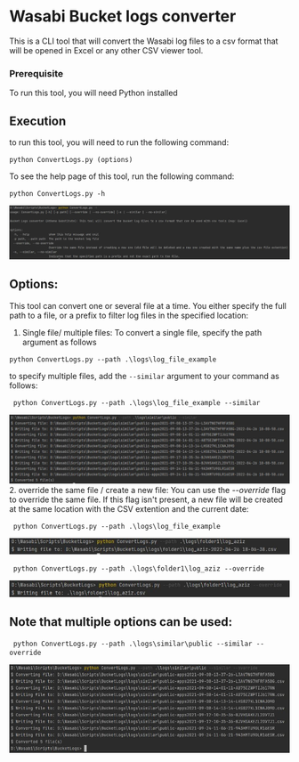 # Wasabi Bucket logs converter

This is a CLI tool that will convert the Wasabi log files to a csv format that will be opened in Excel or any other CSV viewer tool.

### Prerequisite

To run this tool, you will need Python installed

## Execution

to run this tool, you will need to run the following command:

```
python ConvertLogs.py (options)
```

To see the help page of this tool, run the following command:

```
python ConvertLogs.py -h
```

![help page](screenshots/Help.jpg)

## Options:

This tool can convert one or several file at a time. You either specify the full path to a file, or a prefix to filter log files in the specified location:

1. Single file/ multiple files:
   To convert a single file, specify the path argument as follows

```
python ConvertLogs.py --path .\logs\log_file_example
```

to specify multiple files, add the `--similar` argument to your command as follows:

```
 python ConvertLogs.py --path .\logs\log_file_example --similar
```

![help page](screenshots/multiple_new_files.jpg) 2. override the same file / create a new file:
You can use the _--override_ flag to override the same file. If this flag isn't present, a new file will be created at the same location with the CSV extention and the current date:

```
 python ConvertLogs.py --path .\logs\log_file_example
```

![help page](screenshots/create_new_file.jpg)

```
 python ConvertLogs.py --path .\logs\folder1\log_aziz --override
```

![help page](screenshots/override_file.jpg)

## Note that multiple options can be used:

```
 python ConvertLogs.py --path .\logs\similar\public --similar --override
```

![help page](screenshots/mutiple_flags_used.jpg)
